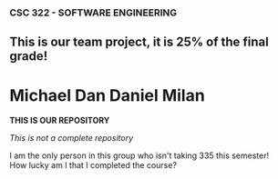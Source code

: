 ### CSC 322 - SOFTWARE ENGINEERING  



## This is our team project, it is 25% of the final grade!  


# Michael Dan Daniel Milan  

**THIS IS OUR REPOSITORY**  

*This is not a complete repository*  

I am the only person in this group who isn't taking 335 this semester!  
How lucky am I that I completed the course?



